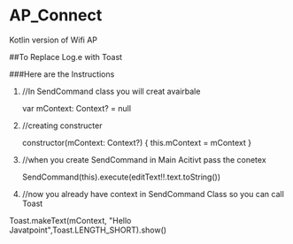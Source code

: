 # AP_Connect
Kotlin version of Wifi AP

##To Replace Log.e with Toast 

###Here are the Instructions 

1. //In SendCommand class you will creat avairbale 

    var mContext: Context? = null
  
2. //creating constructer 

   constructor(mContext: Context?) {
        this.mContext = mContext
    }
    
3. //when you create SendCommand in Main Acitivt pass the conetex 

    SendCommand(this).execute(editText!!.text.toString())
  
  
 4. //now you already have context in SendCommand Class so you can call Toast 
  
   Toast.makeText(mContext, "Hello Javatpoint",Toast.LENGTH_SHORT).show()


